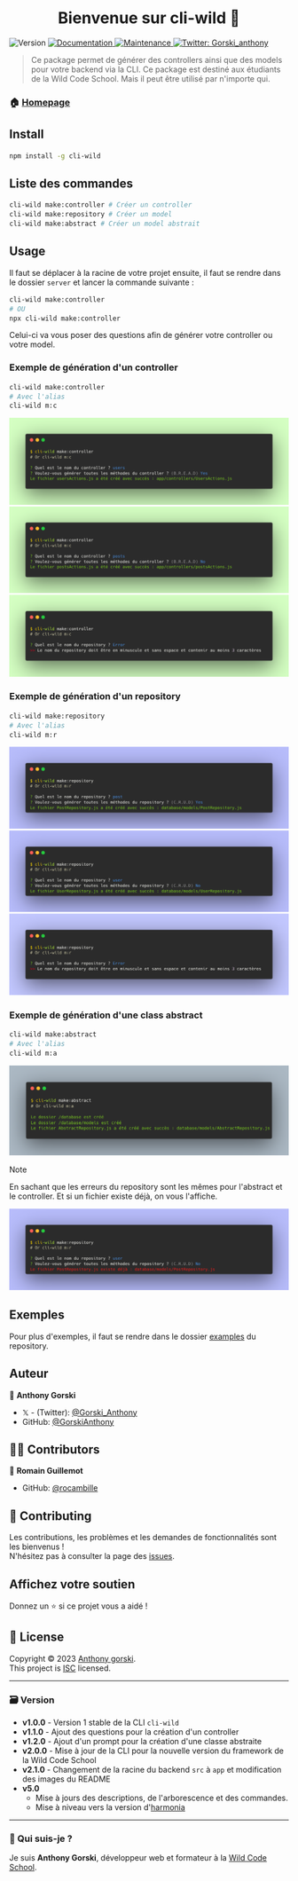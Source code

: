 <h1 align="center">Bienvenue sur cli-wild 👋</h1>
<p>
  <img alt="Version" src="https://img.shields.io/badge/version-5.0.0-blue.svg?cacheSeconds=2592000" />
  <a href="https://github.com/GorskiAnthony/wcs-cli#readme" target="_blank">
    <img alt="Documentation" src="https://img.shields.io/badge/documentation-yes-brightgreen.svg" />
  </a>
  <a href="https://github.com/GorskiAnthony/wcs-cli/graphs/commit-activity" target="_blank">
    <img alt="Maintenance" src="https://img.shields.io/badge/Maintained%3F-yes-green.svg" />
  </a>
  <a href="https://twitter.com/Gorski_anthony" target="_blank">
    <img alt="Twitter: Gorski_anthony" src="https://img.shields.io/twitter/follow/Gorski_anthony.svg?style=social" />
  </a>
</p>

> Ce package permet de générer des controllers ainsi que des models pour votre backend via la CLI. Ce package est destiné aux étudiants de la Wild Code School. Mais il peut être utilisé par n'importe qui.

### 🏠 [Homepage](https://github.com/GorskiAnthony/cli-wcs#readme)

## Install

```sh
npm install -g cli-wild
```

## Liste des commandes

```sh
cli-wild make:controller # Créer un controller
cli-wild make:repository # Créer un model
cli-wild make:abstract # Créer un model abstrait
```

## Usage

Il faut se déplacer à la racine de votre projet ensuite, il faut se rendre dans le dossier `server` et lancer la commande suivante :

```sh
cli-wild make:controller
# OU
npx cli-wild make:controller
```

Celui-ci va vous poser des questions afin de générer votre controller ou votre model.

### Exemple de génération d'un controller

```sh
cli-wild make:controller
# Avec l'alias
cli-wild m:c
```

![exemple1](./docs/m-c-yes.png)
![exemple2](./docs/m-c-no.png)
![exemple3](./docs/m-c_error.png)

### Exemple de génération d'un repository

```sh
cli-wild make:repository
# Avec l'alias
cli-wild m:r
```

![exemple4](./docs/m-r-yes.png)
![exemple5](./docs/m-r-no.png)
![exemple6](./docs/m-r_error.png)

### Exemple de génération d'une class abstract

```sh
cli-wild make:abstract
# Avec l'alias
cli-wild m:a
```

![exemple7](./docs/m-a.png)

> [!NOTE]  
> En sachant que les erreurs du repository sont les mêmes pour l'abstract et le controller. Et si un fichier existe déjà, on vous l'affiche.

![exemple8](./docs/m-r-c_exist.png)

## Exemples

Pour plus d'exemples, il faut se rendre dans le dossier [examples](./examples) du repository.

## Auteur

👤 **Anthony Gorski**

-   𝕏 - (Twitter): [@Gorski_Anthony](https://twitter.com/Gorski_Anthony)
-   GitHub: [@GorskiAnthony](https://github.com/GorskiAnthony)

## 👩‍💻 Contributors

👤 **Romain Guillemot**

-   GitHub: [@rocambille](https://github.com/rocambille)

## 🤝 Contributing

Les contributions, les problèmes et les demandes de fonctionnalités sont les bienvenus !<br />N'hésitez pas à consulter la page des [issues](https://github.com/GorskiAnthony/cli-wcs/issues).

## Affichez votre soutien

Donnez un ⭐️ si ce projet vous a aidé !

## 📝 License

Copyright © 2023 [Anthony gorski](https://github.com/GorskiAnthony).<br />
This project is [ISC](https://github.com/GorskiAnthony/wcs-cli/blob/master/LICENSE) licensed.

---

### 🗃️ Version

-   **v1.0.0** - Version 1 stable de la CLI `cli-wild`
-   **v1.1.0** - Ajout des questions pour la création d'un controller
-   **v1.2.0** - Ajout d'un prompt pour la création d'une classe abstraite
-   **v2.0.0** - Mise à jour de la CLI pour la nouvelle version du framework de la Wild Code School
-   **v2.1.0** - Changement de la racine du backend `src` à `app` et modification des images du README
-   **v5.0**
    -   Mise à jours des descriptions, de l'arborescence et des commandes.
    -   Mise à niveau vers la version d'[harmonia](https://www.npmjs.com/package/create-harmonia)

---

### 👋 Qui suis-je ?

Je suis **Anthony Gorski**, développeur web et formateur à la [Wild Code School](https://www.wildcodeschool.com/fr-FR).
